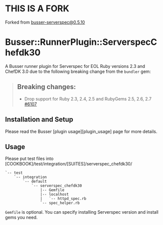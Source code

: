 # THIS IS A FORK

Forked from [busser-serverspec@0.5.10](https://github.com/test-kitchen/busser-serverspec)

# <a name="title"></a> Busser::RunnerPlugin::ServerspecChefdk30

A Busser runner plugin for Serverspec for EOL Ruby versions 2.3 and ChefDK 3.0 due to the following breaking change from the `bundler` gem:

> ## Breaking changes:
>
>  - Drop support for Ruby 2.3, 2.4, 2.5 and RubyGems 2.5, 2.6, 2.7 [#6107](https://github.com/rubygems/rubygems/pull/6107)

## <a name="installation"></a> Installation and Setup

Please read the Busser [plugin usage][plugin_usage] page for more details.

## <a name="usage"></a> Usage

Please put test files into [COOKBOOK]/test/integration/[SUITES]/serverspec_chefdk30/

```cookbook
`-- test
    `-- integration
        `-- default
            `-- serverspec_chefdk30
                |-- Gemfile
                |-- localhost
                |   `-- httpd_spec.rb
                `-- spec_helper.rb
```

`Gemfile` is optional. You can specify installing Serverspec version and install gems you need.
